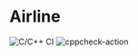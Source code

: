 # Airline
![C/C++ CI](https://github.com/stepin104986/Airline/workflows/C/C++%20CI/badge.svg)
![cppcheck-action](https://github.com/stepin104986/Airline/workflows/cppcheck-action/badge.svg)
